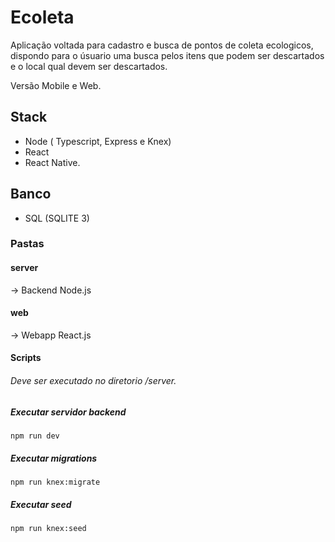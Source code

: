 # Ecoleta
Aplicação voltada para cadastro e busca de pontos de coleta ecologicos, dispondo para o úsuario uma busca pelos itens que podem ser 
descartados e o local qual devem ser descartados.

Versão Mobile e Web.


## Stack

  - Node ( Typescript, Express e Knex)
  - React 
  - React Native.
  
## Banco
   - SQL (SQLITE 3)
   
### Pastas
  #### server
  -> Backend Node.js
  #### web 
  -> Webapp React.js

#### Scripts
###### Deve ser executado no diretorio /server.
 ##### Executar servidor backend
  ``` npm run dev ```
 ##### Executar migrations
 ``` npm run knex:migrate ```

  ##### Executar seed
 ``` npm run knex:seed ```


